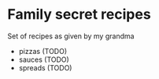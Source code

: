 # Family secret recipes

Set of recipes as given by my grandma

* pizzas (TODO)
* sauces (TODO)
* spreads (TODO)